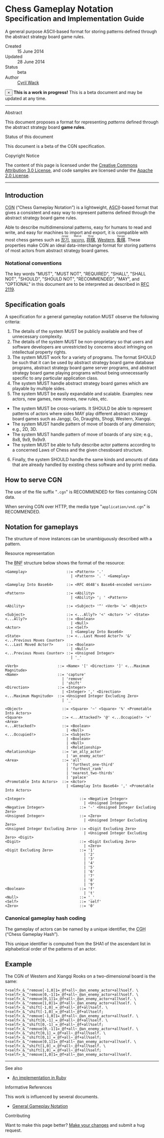 # Chess Gameplay Notation <small>Specification and Implementation Guide</small>

A general purpose ASCII-based format for storing patterns defined through the abstract strategy board game rules.

<dl class="dl-horizontal">
  <dt>Created</dt>
  <dd><time datetime="2014-06-15T01:23:45Z">15 June 2014</time></dd>

  <dt>Updated</dt>
  <dd><time datetime="2014-06-28T23:42:34Z">28 June 2014</time></dd>

  <dt>Status</dt>
  <dd>beta</dd>

  <dt>Author</dt>
  <dd><a rel="external" href="//cyril.io">Cyril Wack</a></dd>
</dl>

<div class="alert alert-warning">
  <button type="button" class="close" data-dismiss="alert">&times;</button>
  <strong>This is a work in progress!</strong>
  This is a beta document and may be updated at any time.
</div>

* * *

<div class="sub-title">Abstract</div>

This document proposes a format for representing _patterns_ defined through the abstract strategy board **game rules**.

<div class="sub-title">Status of this document</div>

This document is a beta of the CGN specification.

<div class="sub-title">Copyright Notice</div>

The content of this page is licensed under the [Creative Commons Attribution 3.0 License](//creativecommons.org/licenses/by/3.0/), and code samples are licensed under the [Apache 2.0 License](//www.apache.org/licenses/LICENSE-2.0).

* * *

## Introduction

<abbr title="Chess Gameplay Notation">CGN</abbr> (<q>Chess Gameplay Notation</q>) is a lightweight, <abbr title="American Standard Code for Information Interchange">ASCII</abbr>-based format that gives a consistent and easy way to represent patterns defined through the abstract strategy board game rules.

Able to describe multidimensional patterns, easy for humans to read and write, and easy for machines to import and export, it is compatible with most chess games such as [<ruby lang="ko">장기<rt lang="en">Janggi</rt></ruby>](//en.wikipedia.org/wiki/Janggi), [<ruby lang="th">หมากรุก<rt lang="en">Makruk</rt></ruby>](//en.wikipedia.org/wiki/Makruk), [<ruby lang="ja">将棋<rt lang="en">Shogi</rt></ruby>](//en.wikipedia.org/wiki/Shogi), [Western](//en.wikipedia.org/wiki/Chess), [<ruby lang="zh">象棋<rt lang="en">Xiangqi</rt></ruby>](//en.wikipedia.org/wiki/Xiangqi).  These properties make CGN an ideal data-interchange format for storing patterns of most actors from abstract strategy board games.

### Notational conventions

The key words "MUST", "MUST NOT", "REQUIRED", "SHALL", "SHALL NOT", "SHOULD", "SHOULD NOT", "RECOMMENDED", "MAY", and "OPTIONAL" in this document are to be interpreted as described in [RFC 2119](//tools.ietf.org/html/rfc2119).

## Specification goals

A specification for a general gameplay notation MUST observe the following criteria:

1. The details of the system MUST be publicly available and free of unnecessary complexity.
2. The details of the system MUST be non-proprietary so that users and software developers are unrestricted by concerns about infringing on intellectual property rights.
3. The system MUST work for a variety of programs.  The format SHOULD be such that it can be used by abstract strategy board game database programs, abstract strategy board game server programs, and abstract strategy board game playing programs without being unnecessarily specific to any particular application class.
4. The system MUST handle abstract strategy board games which are playable by multiple sides.
5. The system MUST be easily expandable and scalable.  Examples: new actors, new games, new moves, new rules, etc.
  * The system MUST be cross-variants.
    It SHOULD be able to represent patterns of actors where sides MAY play
    different abstract strategy board games such as Janggi, Go, Draughts, Shogi, Western, Xiangqi.
  * The system MUST handle pattern of move of boards of any dimension; e.g., 2D, 3D.
  * The system MUST handle pattern of move of boards of any size; e.g., 8x8, 9x9, 9x9x9.
  * The system MUST be able to fully describe actor patterns according to
    a concerned Laws of Chess and the given chessboard structure.
6. Finally, the system SHOULD handle the same kinds and amounts of data that are already handled by existing chess software and by print media.

## How to serve CGN

The use of the file suffix "`.cgn`" is RECOMMENDED for files containing CGN data.

When serving CGN over HTTP, the media type "`application/vnd.cgn`" is RECOMMENDED.

## <span id="resource">Notation for gameplays</span>

The structure of move instances can be unambiguously described with a pattern.

<div class="sub-title">Resource representation</div>

The <abbr title="Backus–Naur Form">BNF</abbr> structure below shows the format of the resource:

    <Gameplay>                  ::= <Pattern> '.'
                                  | <Pattern> '. ' <Gameplay>

    <Gameplay Into Base64>      ::= <RFC 4648's Base64-encoded version>

    <Pattern>                   ::= <Ability>
                                  | <Ability> '; ' <Pattern>

    <Ability>                   ::= <Subject> '^' <Verb> '=' <Object>

    <Subject>                   ::= <...Ally?> '<' <Actor> '>' <State>
    <...Ally?>                  ::= <Boolean>
                                  | <Null>
    <Actor>                     ::= <Self>
                                  | <Gameplay Into Base64>
    <State>                     ::= <...Last Moved Actor?> '&' <...Previous Moves Counter>
    <...Last Moved Actor?>      ::= <Boolean>
                                  | <Null>
    <...Previous Moves Counter> ::= <Unsigned Integer>
                                  | '_'

    <Verb>                  ::= <Name> '[' <Direction> ']' <...Maximum Magnitude>
    <Name>                  ::= 'capture'
                              | 'remove'
                              | 'shift'
    <Direction>             ::= <Integer>
                              | <Integer> ',' <Direction>
    <...Maximum Magnitude>  ::= <Unsigned Integer Excluding Zero>
                              | '_'

    <Object>                  ::= <Square> '~' <Square> '%' <Promotable Into Actors>
    <Square>                  ::= <...Attacked?> '@' <...Occupied!> '+' <Area>
    <...Attacked?>            ::= <Boolean>
                                | <Null>
    <...Occupied!>            ::= <Subject>
                                | <Boolean>
                                | <Null>
                                | <Relationship>
    <Relationship>            ::= 'an_ally_actor'
                                | 'an_enemy_actor'
    <Area>                    ::= 'all'
                                | 'furthest_one-third'
                                | 'furthest_rank'
                                | 'nearest_two-thirds'
                                | 'palace'
    <Promotable Into Actors>  ::= <Actor>
                                | <Gameplay Into Base64> ',' <Promotable Into Actors>

    <Integer>                         ::= <Negative Integer>
                                        | <Unsigned Integer>
    <Negative Integer>                ::= '-' <Unsigned Integer Excluding Zero>
    <Unsigned Integer>                ::= <Zero>
                                        | <Unsigned Integer Excluding Zero>
    <Unsigned Integer Excluding Zero> ::= <Digit Excluding Zero>
                                        | <Unsigned Integer Excluding Zero> <Digit>
    <Digit>                           ::= <Digit Excluding Zero>
                                        | <Zero>
    <Digit Excluding Zero>            ::= '1'
                                        | '2'
                                        | '3'
                                        | '4'
                                        | '5'
                                        | '6'
                                        | '7'
                                        | '8'
                                        | '9'
    <Boolean>                         ::= 'f'
                                        | 't'
    <Null>                            ::= '_'
    <Self>                            ::= 'self'
    <Zero>                            ::= '0'

### Canonical gameplay hash coding

The gameplay of actors can be named by a unique identifier, the <abbr title="Chess Gameplay Hash">CGH</abbr> (<q>Chess Gameplay Hash</q>).

This unique identifier is computed from the SHA1 of the ascendant list in alphabetical order of the patterns of an actor.

## Example

The CGN of Western and Xiangqi Rooks on a two-dimensional board is the same:

    t<self>_&_^remove[-1,0]1=_@f+all~_@an_enemy_actor+all%self. \
    t<self>_&_^remove[0,-1]1=_@f+all~_@an_enemy_actor+all%self. \
    t<self>_&_^remove[0,1]1=_@f+all~_@an_enemy_actor+all%self. \
    t<self>_&_^remove[1,0]1=_@f+all~_@an_enemy_actor+all%self. \
    t<self>_&_^shift[-1,0]_=_@f+all~_@f+all%self. \
    t<self>_&_^shift[-1,0]_=_@f+all~_@f+all%self; t<self>_&_^remove[-1,0]1=_@f+all~_@an_enemy_actor+all%self. \
    t<self>_&_^shift[0,-1]_=_@f+all~_@f+all%self. \
    t<self>_&_^shift[0,-1]_=_@f+all~_@f+all%self; t<self>_&_^remove[0,-1]1=_@f+all~_@an_enemy_actor+all%self. \
    t<self>_&_^shift[0,1]_=_@f+all~_@f+all%self. \
    t<self>_&_^shift[0,1]_=_@f+all~_@f+all%self; t<self>_&_^remove[0,1]1=_@f+all~_@an_enemy_actor+all%self. \
    t<self>_&_^shift[1,0]_=_@f+all~_@f+all%self. \
    t<self>_&_^shift[1,0]_=_@f+all~_@f+all%self; t<self>_&_^remove[1,0]1=_@f+all~_@an_enemy_actor+all%self.

* * *

<div class="sub-title">See also</div>

* [An implementation in Ruby](//github.com/sashite/cgn.rb)

<div class="sub-title">Informative References</div>

This work is influenced by several documents.

* [General Gameplay Notation](General-Gameplay-Notation)

<div class="sub-title">Contributing</div>

Want to make this page better?  [Make your changes](//github.com/sashite/open-standards.md/edit/master/docs/Chess-Gameplay-Notation.md) and submit a hug request.

